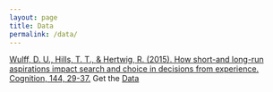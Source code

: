 ```yaml
---
layout: page
title: Data
permalink: /data/
---
```

<a href="http://pubman.mpdl.mpg.de/pubman/item/escidoc:2179854/component/escidoc:2179853/DW_How_2015.pdf">Wulff, D. U., Hills, T. T., & Hertwig, R. (2015). How short-and long-run aspirations impact search and choice in decisions from experience. Cognition, 144, 29-37.</a>
Get the <a href="https://raw.githubusercontent.com/dwulff/dwulff.github.io/master/_data/WulffHillsHertwig2015ShortLongRun.zip" >Data</a>

